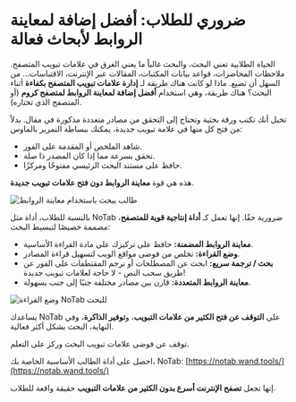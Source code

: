 # ضروري للطلاب: أفضل إضافة لمعاينة الروابط لأبحاث فعالة

الحياة الطلابية تعني البحث، والبحث غالباً ما يعني الغرق في علامات تبويب المتصفح. ملاحظات المحاضرات، قواعد بيانات المكتبات، المقالات عبر الإنترنت، الاقتباسات... من السهل أن تضيع. ماذا لو كانت هناك طريقة لـ **إدارة علامات تبويب المتصفح بكفاءة** أثناء البحث؟ هناك طريقة، وهي استخدام **أفضل إضافة لمعاينة الروابط لمتصفح كروم** (أو المتصفح الذي تختاره).

تخيل أنك تكتب ورقة بحثية وتحتاج إلى التحقق من مصادر متعددة مذكورة في مقال. بدلاً من فتح كل منها في علامة تبويب جديدة، يمكنك ببساطة التمرير بالماوس:
*   شاهد الملخص أو المقدمة على الفور.
*   تحقق بسرعة مما إذا كان المصدر ذا صلة.
*   حافظ على مستند البحث الرئيسي مفتوحًا ومركزًا.

هذه هي قوة **معاينة الروابط دون فتح علامات تبويب جديدة**.

![طالب يبحث باستخدام معاينة الروابط](images/notab1.png)

بالنسبة للطلاب، أداة مثل NoTab ضرورية حقًا. إنها تعمل كـ **أداة إنتاجية قوية للمتصفح**، مصممة خصيصًا لتبسيط البحث:
*   **معاينة الروابط المضمنة:** حافظ على تركيزك على مادة القراءة الأساسية.
*   **وضع القراءة:** تخلص من فوضى مواقع الويب لتسهيل قراءة المصادر.
*   **بحث / ترجمة سريع:** ابحث عن المصطلحات أو ترجم المقتطفات على الفور عن طريق سحب النص - لا حاجة لعلامات تبويب جديدة!
*   **معاينة الروابط المتعددة:** قارن بين مصادر مختلفة جنبًا إلى جنب بسهولة.

![وضع القراءة NoTab للبحث](images/notab2.png)

يساعدك NoTab على **التوقف عن فتح الكثير من علامات التبويب**، و**توفير الذاكرة**، وفي النهاية، البحث بشكل أكثر فعالية.

توقف عن فوضى علامات تبويب البحث وركز على التعلم.

احصل على أداة الطالب الأساسية الخاصة بك، NoTab: [https://notab.wand.tools/](https://notab.wand.tools/)

إنها تجعل **تصفح الإنترنت أسرع بدون الكثير من علامات التبويب** حقيقة واقعة للطلاب.

